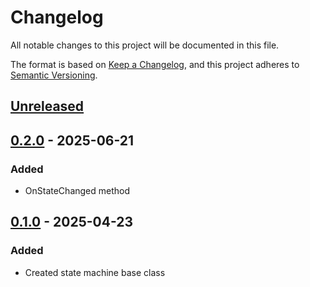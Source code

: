 # Changelog

All notable changes to this project will be documented in this file.

The format is based on [Keep a Changelog](https://keepachangelog.com/en/1.1.0/),
and this project adheres to [Semantic Versioning](https://semver.org/spec/v2.0.0.html).

## [Unreleased]

## [0.2.0] - 2025-06-21

### Added

- OnStateChanged method

## [0.1.0] - 2025-04-23

### Added

- Created state machine base class

[Unreleased]: https://github.com/TJC-Tools/TJC.StateMachine/compare/v0.2.0...HEAD

[0.2.0]: https://github.com/TJC-Tools/TJC.StateMachine/compare/v0.1.0...v0.2.0

[0.1.0]: https://github.com/TJC-Tools/TJC.StateMachine/releases/tag/v0.1.0
